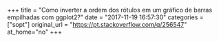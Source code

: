 +++
title = "Como inverter a ordem dos rótulos em um gráfico de barras empilhadas com ggplot2?"
date = "2017-11-19 16:57:30"
categories = ["sopt"]
original_url = "https://pt.stackoverflow.com/q/256547"
at_home="no"
+++


